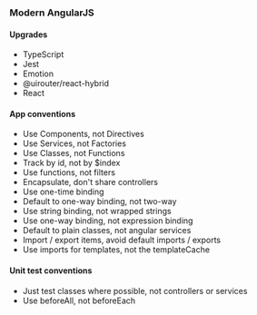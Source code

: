 ### Modern AngularJS

#### Upgrades
- TypeScript
- Jest
- Emotion
- @uirouter/react-hybrid
- React

#### App conventions
- Use Components, not Directives
- Use Services, not Factories
- Use Classes, not Functions
- Track by id, not by $index
- Use functions, not filters
- Encapsulate, don't share controllers
- Use one-time binding
- Default to one-way binding, not two-way
- Use string binding, not wrapped strings
- Use one-way binding, not expression binding
- Default to plain classes, not angular services
- Import / export items, avoid default imports / exports
- Use imports for templates, not the templateCache

#### Unit test conventions
- Just test classes where possible, not controllers or services
- Use beforeAll, not beforeEach
